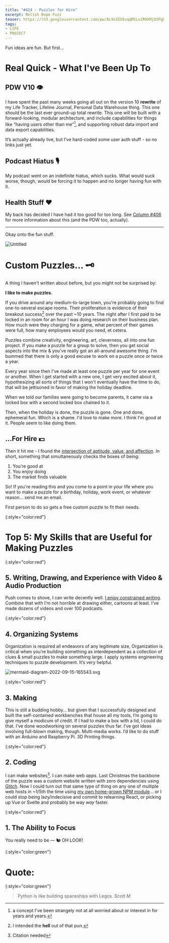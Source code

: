 ```yaml
---
title: "#424 - Puzzles for Hire"
excerpt: Relish Rope Fuzz
teaser: https://lh3.googleusercontent.com/pw/AL9nZEU6vqqM1LoJR9XMjb5PgbepkAZsAB33KN01iBlP8EaH8iNnEk2trCQqGOtSwdHIENdKPbAWgI-Dm04aeDec0ulUXyA6RfZXeN2H11_Z28BplE5Qkt9AiqcbX6p831j5yvio3QiGM5k6JW8mYyruSXk7Hw=w250
tags: 
- LIFE
- PROJECT
---
```


Fun ideas are fun. But first…

# Real Quick - What I've Been Up To

## PDW V10 👁

I have spent the past many weeks going all out on the version 10 **rewrite** of my Life Tracker, Lifeline Journal, Personal Data Warehouse thing. This one should be the last ever ground-up total rewrite. This one will be built with a forward-looking, modular architecture, and include capabilities for things like “having users other than me”[^1], and supporting robust data import and data export capabilities.

It’s actually already live, but I’ve hard-coded some user auth stuff - so no links just yet.

## Podcast Hiatus 🎙

My podcast went on an indefinite hiatus, which sucks. What would suck worse, though, would be forcing it to happen and no longer having fun with it. 

## Health Stuff ♥️

My back has decided I have had it too good for too long. See [Column #406](http://aarongilly.com/406/) for more information about this (and the PDW too, actually).

---

Okay onto the fun stuff.

![Untitled](https://lh3.googleusercontent.com/pw/AL9nZEU6vqqM1LoJR9XMjb5PgbepkAZsAB33KN01iBlP8EaH8iNnEk2trCQqGOtSwdHIENdKPbAWgI-Dm04aeDec0ulUXyA6RfZXeN2H11_Z28BplE5Qkt9AiqcbX6p831j5yvio3QiGM5k6JW8mYyruSXk7Hw=w350)

# Custom Puzzles… 🗝

A thing I haven't written about before, but you might not be surprised by: 

**I like to make puzzles.** 

If you drive around any medium-to-large town, you're probably going to find one-to-several escape rooms. Their proliferation is evidence of their breakout success[^2] over the past ~10 years. The night after I first paid to be locked in an room for an hour I was doing research on their business plan. How much were they charging for a game, what percent of their games were full, how many employees would you need, et cetera. 

Puzzles combine creativity, engineering, art, cleverness, all into one fun project. If you make a puzzle for a group to solve, then you get social aspects into the mix & you've really got an all-around awesome thing. I'm bummed that there is only a good excuse to work on a puzzle once or twice a year. 

Every year since then I've made at least one puzzle per year for one event or another. When I get started with a new one, I get very excited about it, hypothesizing all sorts of things that I won't eventually have the time to do, that will be jettisoned in favor of making the holiday deadline. 

When we told our families were going to become parents, it came via a locked box with a second locked box chained to it. 

Then, when the holiday is done, the puzzle is gone. One and done, ephemeral fun. Which is a shame. I'd love to make more. I think I'm good at it. People seem to like doing them.

## …For Hire 💵

Then it hit me - I found the [intersection of aptitude, value, and affection](https://lh3.googleusercontent.com/pw/AL9nZEU6vqqM1LoJR9XMjb5PgbepkAZsAB33KN01iBlP8EaH8iNnEk2trCQqGOtSwdHIENdKPbAWgI-Dm04aeDec0ulUXyA6RfZXeN2H11_Z28BplE5Qkt9AiqcbX6p831j5yvio3QiGM5k6JW8mYyruSXk7Hw=w350). In short, something that simultaneously checks the boxes of being:

1. You’re good at
2. You enjoy doing
3. The market finds valuable

So! If you're reading this and you come to a point in your life where you want to make a puzzle for a birthday, holiday, work event, or whatever reason… send me an email. 

First person to do so gets a free custom puzzle to fit their needs.

{:style="color:red"}

# Top 5: My Skills that are Useful for Making Puzzles

{:style="color:red"}

## 5. Writing, Drawing, and Experience with Video & Audio Production

Push comes to shove, I can write decently well. [I enjoy constrained writing](https://aarongilly.com/160-feature-constrained-writing/). Combine that with  I’m not horrible at drawing either, cartoons at least. I’ve made dozens of videos and over 100 podcasts.

{:style="color:red"}

## 4. Organizing Systems

Organization is required all endeavors of any legitimate size, Organization is critical when you’re building something as interdependent as a collection of clues & small puzzles to make something large. I apply systems engineering techniques to puzzle development. It’s very helpful.

![mermaid-diagram-2022-09-15-165543.svg](https://lh3.googleusercontent.com/pw/AL9nZEWAxXolIx2ENgYbf9MNpWMC9S8o5GNiEDEInZCgnQLTA9F-N02Rw2_4R-VYrV28g9YAh5dNv-7MVdqeihYoEggqePSXF1P98HXQV_wZqo-MuiXg2TDw1_oR43DU8j9_XQDqObKbUj3wPolHU_ppu-cjDg=w627-h696)

{:style="color:red"}

## 3. Making

This is still a budding hobby… but given that I successfully designed and built the self-contained workbenches that house all my tools, I’m going to give myself a modicum of credit. If I had to make a box with a lid, I could do that. I’ve done woodworking on several puzzles thus far. I’ve got ideas involving full-blown making, though. Multi-media works. I’d like to do stuff with an Arduino and Raspberry Pi. 3D Printing things.

{:style="color:red"}

## 2. Coding

I can make websites[^3]. I can make web *apps*. Last Christmas the backbone of the puzzle was a custom website written with zero dependencies using [Glitch](https://glitch.com/). Now I could turn out that same type of thing on any one of multiple web hosts in ~1/5th the time using [my own home-grown NPM module](https://www.npmjs.com/package/wrapper-lib)… or I could stop being lazy/indecisive and commit to relearning React, or picking up Vue or Svelte and probably be way *way* faster.

{:style="color:red"}

## 1. The Ability to Focus

You really need to be — 🐿 OH LOOK! 

{:style="color:green"}

# **Quote:**

{:style="color:green"}

> Python is like building spaceships with Legos. <cite>Scott M</cite>

[^1]: a concept I've been strangely not at all worried about or interest in for years and years. 

[^2]: I intended the **hell** out of that pun.

[^3]: Citation needed